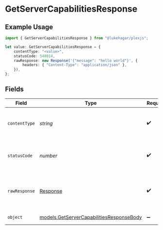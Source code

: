 # GetServerCapabilitiesResponse

## Example Usage

```typescript
import { GetServerCapabilitiesResponse } from "@lukehagar/plexjs";

let value: GetServerCapabilitiesResponse = {
    contentType: "<value>",
    statusCode: 548814,
    rawResponse: new Response('{"message": "hello world"}', {
        headers: { "Content-Type": "application/json" },
    }),
};
```

## Fields

| Field                                                                                      | Type                                                                                       | Required                                                                                   | Description                                                                                |
| ------------------------------------------------------------------------------------------ | ------------------------------------------------------------------------------------------ | ------------------------------------------------------------------------------------------ | ------------------------------------------------------------------------------------------ |
| `contentType`                                                                              | *string*                                                                                   | :heavy_check_mark:                                                                         | HTTP response content type for this operation                                              |
| `statusCode`                                                                               | *number*                                                                                   | :heavy_check_mark:                                                                         | HTTP response status code for this operation                                               |
| `rawResponse`                                                                              | [Response](https://developer.mozilla.org/en-US/docs/Web/API/Response)                      | :heavy_check_mark:                                                                         | Raw HTTP response; suitable for custom response parsing                                    |
| `object`                                                                                   | [models.GetServerCapabilitiesResponseBody](../models/getservercapabilitiesresponsebody.md) | :heavy_minus_sign:                                                                         | The Server Capabilities                                                                    |